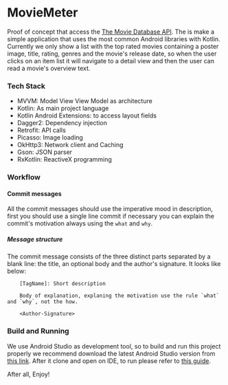 # MovieMeter
Proof of concept that access the [The Movie Database API](https://www.themoviedb.org/). The is make a
simple application that uses the most common Android libraries with Kotlin.
Currently we only show a list with the top rated movies containing a poster image, title, rating, genres
and the movie's release date, so when the user clicks on an item list it will navigate to a detail view
and then the user can read a movie's overview text.



### Tech Stack

* MVVM: Model View View Model as architecture
* Kotlin: As main project language
* Kotlin Android Extensions: to access layout fields
* Dagger2: Dependency injection
* Retrofit: API calls
* Picasso: Image loading
* OkHttp3: Network client and Caching
* Gson: JSON parser
* RxKotlin: ReactiveX programming

### Workflow

#### Commit messages
All the commit messages should use the imperative mood in description, first you should use a single line commit
if necessary you can explain the commit's motivation always using the `what` and `why`.

##### Message structure
The commit message consists of the three distinct parts separated by a blank line: the title,
an optional body and the author's signature. It looks like below:
```
    [TagName]: Short description

    Body of explanation, explaning the motivation use the rule `what` and `why`, not the how.

    <Author-Signature>
```

### Build and Running

We use Android Studio as development tool, so to build and run this project properly we
recommend download the latest Android Studio version from [this link](https://developer.android.com/studio/).
After it clone and open on IDE, to run please refer to [this guide](https://developer.android.com/studio/run/).

After all, Enjoy!
